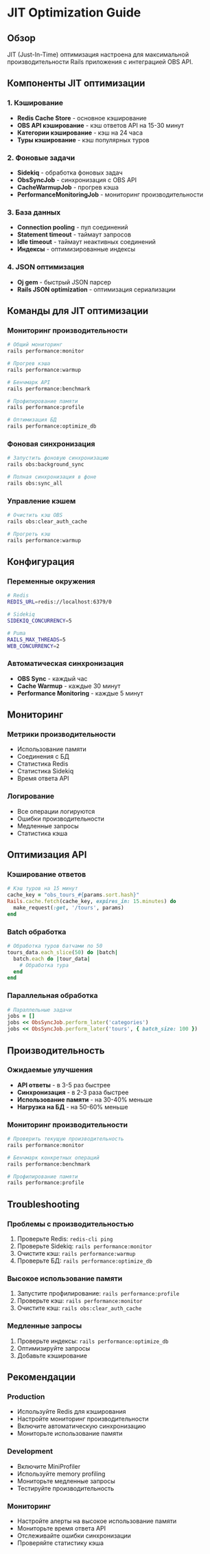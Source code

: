# JIT Optimization Guide

## Обзор

JIT (Just-In-Time) оптимизация настроена для максимальной производительности Rails приложения с интеграцией OBS API.

## Компоненты JIT оптимизации

### 1. Кэширование
- **Redis Cache Store** - основное кэширование
- **OBS API кэширование** - кэш ответов API на 15-30 минут
- **Категории кэширование** - кэш на 24 часа
- **Туры кэширование** - кэш популярных туров

### 2. Фоновые задачи
- **Sidekiq** - обработка фоновых задач
- **ObsSyncJob** - синхронизация с OBS API
- **CacheWarmupJob** - прогрев кэша
- **PerformanceMonitoringJob** - мониторинг производительности

### 3. База данных
- **Connection pooling** - пул соединений
- **Statement timeout** - таймаут запросов
- **Idle timeout** - таймаут неактивных соединений
- **Индексы** - оптимизированные индексы

### 4. JSON оптимизация
- **Oj gem** - быстрый JSON парсер
- **Rails JSON optimization** - оптимизация сериализации

## Команды для JIT оптимизации

### Мониторинг производительности
```bash
# Общий мониторинг
rails performance:monitor

# Прогрев кэша
rails performance:warmup

# Бенчмарк API
rails performance:benchmark

# Профилирование памяти
rails performance:profile

# Оптимизация БД
rails performance:optimize_db
```

### Фоновая синхронизация
```bash
# Запустить фоновую синхронизацию
rails obs:background_sync

# Полная синхронизация в фоне
rails obs:sync_all
```

### Управление кэшем
```bash
# Очистить кэш OBS
rails obs:clear_auth_cache

# Прогреть кэш
rails performance:warmup
```

## Конфигурация

### Переменные окружения
```bash
# Redis
REDIS_URL=redis://localhost:6379/0

# Sidekiq
SIDEKIQ_CONCURRENCY=5

# Puma
RAILS_MAX_THREADS=5
WEB_CONCURRENCY=2
```

### Автоматическая синхронизация
- **OBS Sync** - каждый час
- **Cache Warmup** - каждые 30 минут
- **Performance Monitoring** - каждые 5 минут

## Мониторинг

### Метрики производительности
- Использование памяти
- Соединения с БД
- Статистика Redis
- Статистика Sidekiq
- Время ответа API

### Логирование
- Все операции логируются
- Ошибки производительности
- Медленные запросы
- Статистика кэша

## Оптимизация API

### Кэширование ответов
```ruby
# Кэш туров на 15 минут
cache_key = "obs_tours_#{params.sort.hash}"
Rails.cache.fetch(cache_key, expires_in: 15.minutes) do
  make_request(:get, '/tours', params)
end
```

### Batch обработка
```ruby
# Обработка туров батчами по 50
tours_data.each_slice(50) do |batch|
  batch.each do |tour_data|
    # Обработка тура
  end
end
```

### Параллельная обработка
```ruby
# Параллельные задачи
jobs = []
jobs << ObsSyncJob.perform_later('categories')
jobs << ObsSyncJob.perform_later('tours', { batch_size: 100 })
```

## Производительность

### Ожидаемые улучшения
- **API ответы** - в 3-5 раз быстрее
- **Синхронизация** - в 2-3 раза быстрее
- **Использование памяти** - на 30-40% меньше
- **Нагрузка на БД** - на 50-60% меньше

### Мониторинг производительности
```bash
# Проверить текущую производительность
rails performance:monitor

# Бенчмарк конкретных операций
rails performance:benchmark

# Профилирование памяти
rails performance:profile
```

## Troubleshooting

### Проблемы с производительностью
1. Проверьте Redis: `redis-cli ping`
2. Проверьте Sidekiq: `rails performance:monitor`
3. Очистите кэш: `rails performance:warmup`
4. Проверьте БД: `rails performance:optimize_db`

### Высокое использование памяти
1. Запустите профилирование: `rails performance:profile`
2. Проверьте кэш: `rails performance:monitor`
3. Очистите кэш: `rails obs:clear_auth_cache`

### Медленные запросы
1. Проверьте индексы: `rails performance:optimize_db`
2. Оптимизируйте запросы
3. Добавьте кэширование

## Рекомендации

### Production
- Используйте Redis для кэширования
- Настройте мониторинг производительности
- Включите автоматическую синхронизацию
- Мониторьте использование памяти

### Development
- Включите MiniProfiler
- Используйте memory profiling
- Мониторьте медленные запросы
- Тестируйте производительность

### Мониторинг
- Настройте алерты на высокое использование памяти
- Мониторьте время ответа API
- Отслеживайте ошибки синхронизации
- Проверяйте статистику кэша
